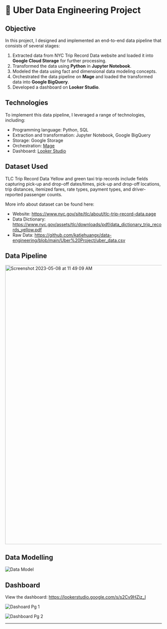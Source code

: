 # 🚗 Uber Data Engineering Project

## Objective

In this project, I designed and implemented an end-to-end data pipeline that consists of several stages:
1. Extracted data from NYC Trip Record Data website and loaded it into **Google Cloud Storage** for further processing.
2. Transformed the data using **Python** in **Jupyter Notebook**.
3. Modeled the data using fact and dimensional data modeling concepts.
4. Orchestrated the data pipeline on **Mage** and loaded the transformed data into **Google BigQuery**.
5. Developed a dashboard on **Looker Studio**.

## Technologies

To implement this data pipeline, I leveraged a range of technologies, including:
- Programming language: Python, SQL
- Extraction and transformation: Jupyter Notebook, Google BigQuery
- Storage: Google Storage
- Orchestration: [Mage](https://www.mage.ai)
- Dashboard: [Looker Studio](https://lookerstudio.google.com)

## Dataset Used

TLC Trip Record Data Yellow and green taxi trip records include fields capturing pick-up and drop-off dates/times, pick-up and drop-off locations, trip distances, itemized fares, rate types, payment types, and driver-reported passenger counts.

More info about dataset can be found here:
- Website: https://www.nyc.gov/site/tlc/about/tlc-trip-record-data.page
- Data Dictionary: https://www.nyc.gov/assets/tlc/downloads/pdf/data_dictionary_trip_records_yellow.pdf
- Raw Data: https://github.com/katiehuangx/data-engineering/blob/main/Uber%20Project/uber_data.csv

## Data Pipeline

<img width="897" alt="Screenshot 2023-05-08 at 11 49 09 AM" src="https://user-images.githubusercontent.com/81607668/236729698-65e193bc-75ee-4ea6-9040-f33f5f2958cb.png">

## Data Modelling

![Data Model](https://user-images.githubusercontent.com/81607668/236725688-995b6049-26c1-440f-b523-7c6c10d507ba.png)

## Dashboard

View the dashboard: https://lookerstudio.google.com/s/s2Cv9HZiz_I

![Dashoard Pg 1](https://user-images.githubusercontent.com/81607668/236729944-0a66f699-689e-4cbb-a12a-860abdef2cf4.png)

![Dashboard Pg 2](https://user-images.githubusercontent.com/81607668/236729954-cecba4a6-fc90-4944-b27f-cfb9473422bf.png)

***
